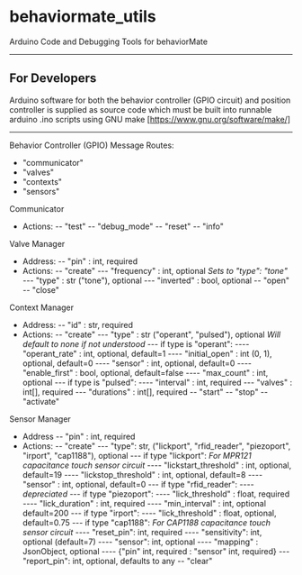 # behaviormate_utils
Arduino Code and Debugging Tools for behaviorMate


---

## For Developers

Arduino software for both the behavior controller (GPIO circuit) and position
controller is supplied as source code which must be built into runnable arduino
.ino scripts using GNU make [https://www.gnu.org/software/make/]


---
Behavior Controller (GPIO) Message Routes:
 - "communicator"
 - "valves"
 - "contexts"
 - "sensors"

Communicator
 - Actions:
  -- "test"
  -- "debug_mode"
  -- "reset"
  -- "info"

Valve Manager
 - Address:
  -- "pin" : int, required
 - Actions:
  -- "create"
   --- "frequency" : int, optional
    *Sets to "type": "tone"*
   --- "type" : str ("tone"), optional
   --- "inverted" : bool, optional
 -- "open"
 -- "close"

Context Manager
 - Address:
  -- "id" : str, required
 - Actions:
  -- "create"
   --- "type" : str ("operant", "pulsed"), optional
       *Will default to none if not understood*
   --- if type is "operant":
    ---- "operant_rate" : int, optional, default=1
    ---- "initial_open" : int (0, 1), optional, default=0
    ---- "sensor" : int, optional, default=0
    ---- "enable_first" : bool, optional, default=false
    ---- "max_count" : int, optional
   --- if type is "pulsed":
    ---- "interval" : int, required
   --- "valves" : int[], required
   --- "durations" : int[], required
  -- "start"
  -- "stop"
  -- "activate"

Sensor Manager
 - Address
  -- "pin" : int, required
 - Actions:
  -- "create"
   --- "type": str, ("lickport", "rfid_reader", "piezoport", "irport", "cap1188"), optional
    --- if type "lickport":
     *For MPR121 capacitance touch sensor circuit*
     ---- "lickstart_threshold" : int, optional, default=19
     ---- "lickstop_threshold" : int, optional, default=8
     ---- "sensor" : int, optional, default=0
    --- if type "rfid_reader":
     ---- *depreciated*
    --- if type "piezoport":
    ---- "lick_threshold" : float, required
    ---- "lick_duration" : int, required
    ---- "min_interval" : int, optional default=200
    --- if type "irport":
    ---- "lick_threshold" : float, optional, default=0.75
    --- if type "cap1188":
    *For CAP1188 capacitance touch sensor circuit*
    ---- "reset_pin": int, required
    ---- "sensitivity": int, optional (default=7)
    ---- "sensor": int, optional
    ---- "mapping" : JsonObject, optional
    ---- {"pin" int, required : "sensor" int, required}
    --- "report_pin": int, optional, defaults to any
  -- "clear"
